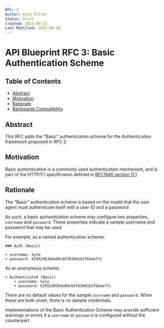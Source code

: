 ```yaml
---
RFC: 3
Author: Kyle Fuller
Status: Draft
Created: 2015-09-22
Last Modified: 2015-09-28
---
```


# API Blueprint RFC 3: Basic Authentication Scheme

## Table of Contents

- [Abstract](#abstract)
- [Motivation](#motivation)
- [Rationale](#rationale)
- [Backwards Compatibility](#backwards-compatibility)

## Abstract

This RFC adds the "Basic" authentication scheme for the Authentication
framework proposed in RFC 2.

## Motivation

Basic authentication is a commonly used authentication mechanism, and is part
of the HTTP/1.1 specification defined in
[RFC1945 section 11.1](http://tools.ietf.org/html/rfc1945#section-11.1).

## Rationale

The "Basic" authentication scheme is based on the model that the user
agent must authenticate itself with a user-ID and a password.

As such, a basic authentication scheme may configure two properties,
`username` and `password`. These properties indicate a sample username and
password that may be used.

For example, as a named authentication scheme:

```apib
### Auth (Basic)

+ username: kyle
+ password: b2952d03bda09cb5f63b0162fbbee77c
```

As an anonymous scheme:

```apib
+ Authenticated (Basic)
    + username: kyle
    + password: b2952d03bda09cb5f63b0162fbbee77c
```

There are no default values for the sample `username` and `password`. When
these are both unset, there is no sample credentials.

Implementations of the Basic Authentication Scheme may provide sufficient
warnings or errors if a `username` or `password` is configured without
the counterpart.
